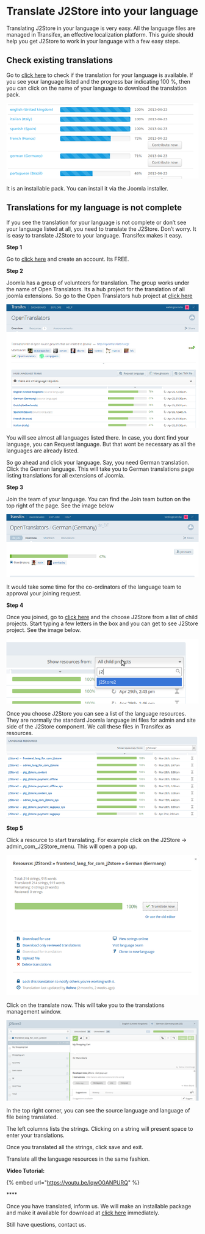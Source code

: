 # Translate J2Store into your language

Translating J2Store in your language is very easy. All the language files are managed in Transifex, an effective localization platform. This guide should help you get J2Store to work in your language with a few easy steps.

## Check existing translations <a id="check-existing-translations"></a>

Go to [click here](https://docs.j2store.org/translation/[http://J2Store.org/translations.html]%28%3Chttp://J2Store.org/translations.html%3E%29) to check if the translation for your language is available. If you see your language listed and the progress bar indicating 100 %, then you can click on the name of your language to download the translation pack.

![Transifex packages](https://raw.githubusercontent.com/j2store/doc-images/master/translation/Translate-j2store-to-your-lang/translation-transifex-packages.png)

It is an installable pack. You can install it via the Joomla installer.

## Translations for my language is not complete <a id="translations-for-my-language-is-not-complete"></a>

If you see the translation for your language is not complete or don’t see your language listed at all, you need to translate the J2Store. Don’t worry. It is easy to translate J2Store to your language. Transifex makes it easy.

**Step 1**

Go to [click here](https://docs.j2store.org/translation/[http://transifex.com]%28%3Chttp://transifex.com%3E%29) and create an account. Its FREE.

**Step 2**

Joomla has a group of volunteers for translation. The group works under the name of Open Translators. Its a hub project for the translation of all joomla extensions. So go to the Open Translators hub project at [click here](https://docs.j2store.org/translation/[https://opentranslators.transifex.com]%28%3Chttps://opentranslators.transifex.com%3E%29)

![Transifex open translators](https://raw.githubusercontent.com/j2store/doc-images/master/translation/Translate-j2store-to-your-lang/translation-transifex-opentranslators.png)

You will see almost all languages listed there. In case, you dont find your language, you can Request language. But that wont be necessary as all the languages are already listed.

So go ahead and click your language. Say, you need German translation. Click the German language. This will take you to German translations page listing translations for all extensions of Joomla.

**Step 3**

Join the team of your language. You can find the Join team button on the top right of the page. See the image below

![Transifex germany](https://raw.githubusercontent.com/j2store/doc-images/master/translation/Translate-j2store-to-your-lang/translation-transifex-germany.png)

It would take some time for the co-ordinators of the language team to approval your joining request.

**Step 4**

Once you joined, go to [click here](https://docs.j2store.org/translation/[https://opentranslators.transifex.com]%28%3Chttps://opentranslators.transifex.com%3E%29) and the choose J2Store from a list of child projects. Start typing a few letters in the box and you can get to see J2Store project. See the image below.

![Transifex child products](https://raw.githubusercontent.com/j2store/doc-images/master/translation/Translate-j2store-to-your-lang/translation-transifex-child-products.png)

Once you choose J2Store you can see a list of the language resources. They are normally the standard Joomla language ini files for admin and site side of the J2Store component. We call these files in Transifex as resources. ![Transifex-resources](https://raw.githubusercontent.com/j2store/doc-images/master/translation/Translate-j2store-to-your-lang/translation-transifex-resources.png)

**Step 5**

Click a resource to start translating. For example click on the J2Store → admin\_com\_J2Store\_menu. This will open a pop up.

 

![Transifex german resource](https://raw.githubusercontent.com/j2store/doc-images/master/translation/Translate-j2store-to-your-lang/translation-transifex-resource-germany.png)

Click on the translate now. This will take you to the translations management window.

![J2Store management window](https://raw.githubusercontent.com/j2store/doc-images/master/translation/Translate-j2store-to-your-lang/Translation-transifex-J2Store-management-win.png)

In the top right corner, you can see the source language and language of file being translated.

The left columns lists the strings. Clicking on a string will present space to enter your translations.

Once you translated all the strings, click save and exit.

Translate all the language resources in the same fashion.

**Video Tutorial:**

{% embed url="https://youtu.be/lqwO0ANPURQ" %}

\*\*\*\*

Once you have translated, inform us. We will make an installable package and make it available for download at [click here](https://docs.j2store.org/translation/[http://J2Store.org/translations.html]%28%3Chttp://J2Store.org/translations.html%3E%29) immediately.

Still have questions, contact us.

